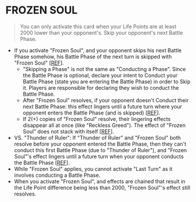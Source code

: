
# FROZEN SOUL  
> You can only activate this card when your Life Points are at least 2000 lower than your opponent's. Skip your opponent's next Battle Phase.

*   If you activate "Frozen Soul", and your opponent skips his next Battle Phase somehow, his Battle Phase of the next turn is skipped with "Frozen Soul" \[[REF](https://www.pojo.biz/board/showpost.php?p=5706059&postcount=6)\].
    *   "Skipping a Phase" is not the same as "Conducting a Phase". Since the Battle Phase is optional, declare your intent to Conduct your Battle Phase (state you are entering the Battle Phase) in order to Skip it. Players are responsible for declaring they wish to conduct the Battle Phase.
    *   After "Frozen Soul" resolves, if your opponent doesn't Conduct their next Battle Phase: this effect lingers until a future turn where your opponent enters the Battle Phase (and is skipped) \[[REF](https://www.pojo.biz/board/showthread.php?t=888376)\].
    *   If 2(+) copies of "Frozen Soul" resolve, their lingering effects disappear all at once (like "Reckless Greed"). The effect of "Frozen Soul" does not stack with itself \[[REF](https://www.pojo.biz/board/showpost.php?p=19501802&postcount=5)\].
*   VS. "Thunder of Ruler": If "Thunder of Ruler" and "Frozen Soul" both resolve before your opponent entered the Battle Phase, then they can't conduct this first Battle Phase (due to "Thunder of Ruler"), and "Frozen Soul"'s effect lingers until a future turn when your opponent conducts the Battle Phase \[[REF](https://www.pojo.biz/board/showthread.php?t=1053373)\].
*   While "Frozen Soul" applies, you cannot activate "Last Turn" as it involves conducting a Battle Phase.
*   When you activate "Frozen Soul", and effects are chained that result in the Life Point difference being less than 2000, "Frozen Soul"'s effect still resolves.

  